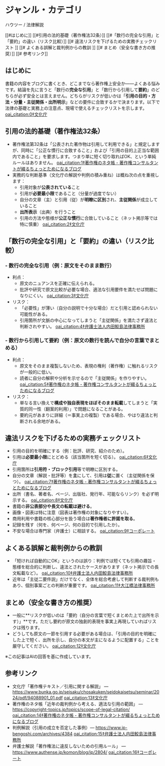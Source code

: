 # ジャンル・カテゴリ
ハウツー / 法律解説

[[#はじめに]]
[[#引用の法的基礎（著作権法32条）]]
[[#「数行の完全な引用」と「要約」の違い（リスク比較）]]
[[# 違法リスクを下げるための実務チェックリスト ]]
[[# よくある誤解と裁判例からの教訓 ]]
[[# まとめ（安全な書き方の推奨）]]
[[# 参考リンク]]

## はじめに
書籍の内容をブログに書くとき、どこまでなら著作権上安全か――よくある悩みです。結論を先に言うと「数行の**完全な引用**」と「数行から引用して**要約**」のどちらが必ず安全とは言えません。どちらがリスクが低いかは「**引用の目的・方法・分量・主従関係・出所明示**」などの要件に合致するかで決まります。以下で法律の基礎と実務上の注意点、現場で使えるチェックリストを示します。 [oai_citation:0‡文化庁](https://www.bunka.go.jp/seisaku/chosakuken/seidokaisetsu/seminar/2024/pdf/94088901_01.pdf?utm_source=chatgpt.com)

## 引用の法的基礎（著作権法32条）
- 著作権法第32条は「公表された著作物は引用して利用できる」と規定しますが、同時に「公正な慣行に合致すること」および「引用の目的上正当な範囲内であること」を要求します。つまり単に短く切り取ればOK、という単純ルールはありません。 [oai_citation:1‡著作権のネタ帳 - 著作権コンサルタントが綴るちょっとためになるブログ](https://copyright-topics.jp/topics/scope-of-legal-citation/?utm_source=chatgpt.com)
- 実務的な判断基準（文化庁の解説や判例の積み重ね）は概ね次の点を重視します：
  - 引用対象が**公表されている**こと
  - 引用が**必要最小限**であること（分量が過度でない）
  - 自分の文章（主）と引用（従）が**明瞭に区別**され、**主従関係**が成立していること
  - **出所表示**（出典）を行うこと
  - 引用の方法や態様が**公正な慣行**に合致していること（ネット掲示等では特に慎重） [oai_citation:2‡文化庁](https://www.bunka.go.jp/seisaku/chosakuken/seidokaisetsu/seminar/2024/pdf/94088901_01.pdf?utm_source=chatgpt.com)

## 「数行の完全な引用」と「要約」の違い（リスク比較）
### - 数行の完全な引用（例：原文をそのまま数行）
- 利点：
  - 原文のニュアンスを正確に伝えられる。
  - 批評や研究で原文比較が必要な場合、適法な引用要件を満たせば問題になりにくい。 [oai_citation:3‡文化庁](https://www.bunka.go.jp/seisaku/chosakuken/seidokaisetsu/seminar/2024/pdf/94088901_01.pdf?utm_source=chatgpt.com)
- リスク：
  - 「必要性」が薄い（自分の説明で十分な場合）だと引用と認められない可能性がある。
  - 引用箇所が文脈の中心になってしまうと「主従関係」を満たさず違法と判断されやすい。 [oai_citation:4‡弁護士法人内田鮫島法律事務所](https://www.ip-bengoshi.com/archives/4384?utm_source=chatgpt.com)

### - 数行から引用して要約（例：原文の数行を読んで自分の言葉でまとめる）
- 利点：
  - 原文をそのまま複製しないため、表現の権利（著作権）に触れるリスクが一般的に低い。
  - 読者に自分の解釈や分析を示せるので「主従関係」を作りやすい。 [oai_citation:5‡著作権のネタ帳 - 著作権コンサルタントが綴るちょっとためになるブログ](https://copyright-topics.jp/topics/scope-of-legal-citation/?utm_source=chatgpt.com)
- リスク：
  - 単なる言い換えで**構成や独自表現をほぼそのまま転載**してしまうと「実質的同一性（翻案的利用）」で問題になることがある。
  - 要約元があまりに詳細（＝事実上の複製）である場合、やはり違法と判断される余地がある。

## 違法リスクを下げるための実務チェックリスト
- 引用の目的を明確にする（例：批評、研究、紹介のため）。  
- 引用は**必要最小限**にとどめる（該当箇所を短く切る）。 [oai_citation:6‡文化庁](https://www.bunka.go.jp/seisaku/chosakuken/seidokaisetsu/seminar/2024/pdf/94088901_01.pdf?utm_source=chatgpt.com)  
- 引用箇所は**引用符・ブロック引用**等で明瞭に区別する。  
- 自分の文章（解説・批評等）を**主**にして、引用は**従**に置く（主従関係を保つ）。 [oai_citation:7‡著作権のネタ帳 - 著作権コンサルタントが綴るちょっとためになるブログ](https://copyright-topics.jp/topics/scope-of-legal-citation/?utm_source=chatgpt.com)  
- 出所（書名、著者名、ページ、出版社、発行年、可能ならリンク）を必ず明示する。 [oai_citation:8‡文化庁](https://www.bunka.go.jp/seisaku/chosakuken/seidokaisetsu/seminar/2024/pdf/94088901_01.pdf?utm_source=chatgpt.com)  
- 書籍の**非公表部分や長文の転載は避ける**。  
- 画像・図表は特に注意（図表は著作権の対象になりやすい）。  
- 商用利用や書籍の核心部分を扱う場合は**著作権者に許諾を取る**。  
- 記録を残す（何を、何ページ、何の目的で引用したか）。  
- 不安な場合は専門家（弁護士）に相談する。 [oai_citation:9‡コーポレート](https://www.authense.jp/komon/blog/ip/2804/?utm_source=chatgpt.com)

## よくある誤解と裁判例からの教訓
- 「短ければ自動的にOK」というのは誤り：判例では短くても引用の趣旨・態様を総合的に判断し、違法とされたケースがあります（ネット掲示での長文転載など）。 [oai_citation:10‡弁護士法人内田鮫島法律事務所](https://www.ip-bengoshi.com/archives/4384?utm_source=chatgpt.com)
- 近年は「主従二要件説」だけでなく、全体を総合考慮して判断する裁判例もあり、個別事案ごとの判断が重要です。 [oai_citation:11‡大江橋法律事務所](https://www.ohebashi.com/jp/newsletter/IPNewsletter_2025_earlysummer.pdf?utm_source=chatgpt.com)

## まとめ（安全な書き方の推奨）
- 一般に**リスクが低いのは「要約（自分の言葉で短くまとめた上で出所を示す）」**です。ただし要約が原文の独創的表現を事実上再現していればリスクは残ります。  
- どうしても原文の一節を引用する必要がある場合は、「引用の目的を明確にした上で短く、出所を示し、自分の本文が主になるように配置する」ことを厳守してください。 [oai_citation:12‡文化庁](https://www.bunka.go.jp/seisaku/chosakuken/seidokaisetsu/seminar/2024/pdf/94088901_01.pdf?utm_source=chatgpt.com)

※この記事はAIの回答を基に作成しています。

## 参考リンク
- 文化庁「著作権テキスト／引用に関する解説」 — https://www.bunka.go.jp/seisaku/chosakuken/seidokaisetsu/seminar/2024/pdf/94088901_01.pdf  [oai_citation:13‡文化庁](https://www.bunka.go.jp/seisaku/chosakuken/seidokaisetsu/seminar/2024/pdf/94088901_01.pdf?utm_source=chatgpt.com)  
- 著作権のネタ帳「近年の裁判例から考える、適法な引用の範囲」 — https://copyright-topics.jp/topics/scope-of-legal-citation/  [oai_citation:14‡著作権のネタ帳 - 著作権コンサルタントが綴るちょっとためになるブログ](https://copyright-topics.jp/topics/scope-of-legal-citation/?utm_source=chatgpt.com)  
- 判例解説（引用の成立を否定した事例）— https://www.ip-bengoshi.com/archives/4384  [oai_citation:15‡弁護士法人内田鮫島法律事務所](https://www.ip-bengoshi.com/archives/4384?utm_source=chatgpt.com)  
- 弁護士解説「著作権法に違反しないための引用ルール」 — https://www.authense.jp/komon/blog/ip/2804/  [oai_citation:16‡コーポレート](https://www.authense.jp/komon/blog/ip/2804/?utm_source=chatgpt.com)
